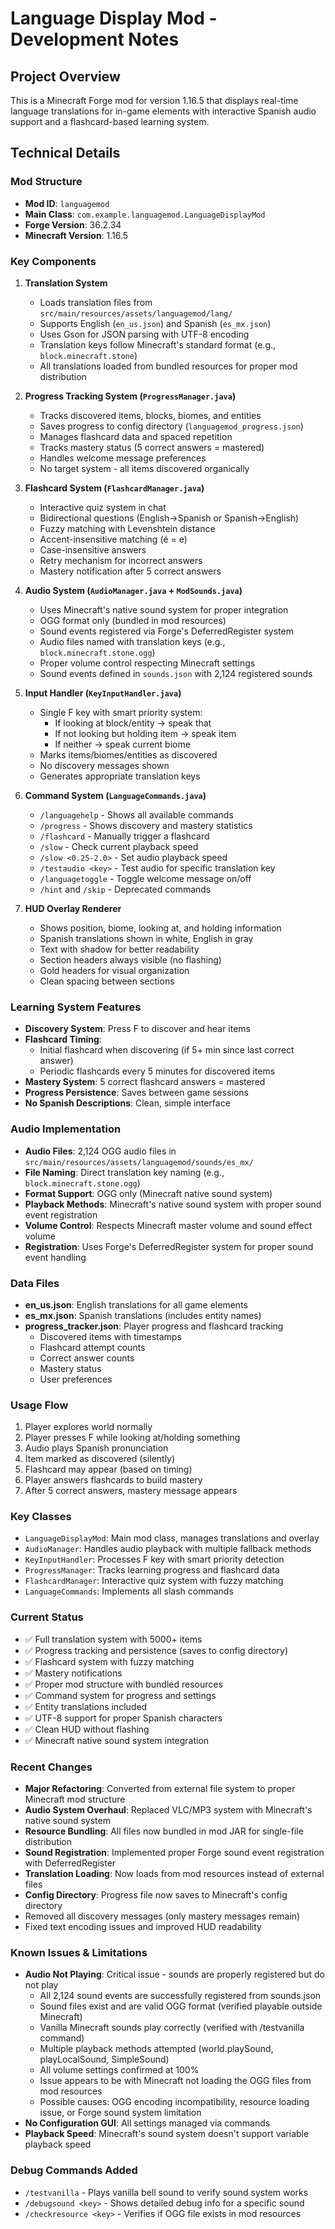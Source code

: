# Language Display Mod - Development Notes

## Project Overview
This is a Minecraft Forge mod for version 1.16.5 that displays real-time language translations for in-game elements with interactive Spanish audio support and a flashcard-based learning system.

## Technical Details

### Mod Structure
- **Mod ID**: `languagemod`
- **Main Class**: `com.example.languagemod.LanguageDisplayMod`
- **Forge Version**: 36.2.34
- **Minecraft Version**: 1.16.5

### Key Components

1. **Translation System**
   - Loads translation files from `src/main/resources/assets/languagemod/lang/`
   - Supports English (`en_us.json`) and Spanish (`es_mx.json`)
   - Uses Gson for JSON parsing with UTF-8 encoding
   - Translation keys follow Minecraft's standard format (e.g., `block.minecraft.stone`)
   - All translations loaded from bundled resources for proper mod distribution

2. **Progress Tracking System (`ProgressManager.java`)**
   - Tracks discovered items, blocks, biomes, and entities
   - Saves progress to config directory (`languagemod_progress.json`)
   - Manages flashcard data and spaced repetition
   - Tracks mastery status (5 correct answers = mastered)
   - Handles welcome message preferences
   - No target system - all items discovered organically

3. **Flashcard System (`FlashcardManager.java`)**
   - Interactive quiz system in chat
   - Bidirectional questions (English→Spanish or Spanish→English)
   - Fuzzy matching with Levenshtein distance
   - Accent-insensitive matching (é = e)
   - Case-insensitive answers
   - Retry mechanism for incorrect answers
   - Mastery notification after 5 correct answers

4. **Audio System (`AudioManager.java` + `ModSounds.java`)**
   - Uses Minecraft's native sound system for proper integration
   - OGG format only (bundled in mod resources)
   - Sound events registered via Forge's DeferredRegister system
   - Audio files named with translation keys (e.g., `block.minecraft.stone.ogg`)
   - Proper volume control respecting Minecraft settings
   - Sound events defined in `sounds.json` with 2,124 registered sounds

5. **Input Handler (`KeyInputHandler.java`)**
   - Single F key with smart priority system:
     - If looking at block/entity → speak that
     - If not looking but holding item → speak item
     - If neither → speak current biome
   - Marks items/biomes/entities as discovered
   - No discovery messages shown
   - Generates appropriate translation keys

6. **Command System (`LanguageCommands.java`)**
   - `/languagehelp` - Shows all available commands
   - `/progress` - Shows discovery and mastery statistics
   - `/flashcard` - Manually trigger a flashcard
   - `/slow` - Check current playback speed
   - `/slow <0.25-2.0>` - Set audio playback speed
   - `/testaudio <key>` - Test audio for specific translation key
   - `/languagetoggle` - Toggle welcome message on/off
   - `/hint` and `/skip` - Deprecated commands

7. **HUD Overlay Renderer**
   - Shows position, biome, looking at, and holding information
   - Spanish translations shown in white, English in gray
   - Text with shadow for better readability
   - Section headers always visible (no flashing)
   - Gold headers for visual organization
   - Clean spacing between sections

### Learning System Features
- **Discovery System**: Press F to discover and hear items
- **Flashcard Timing**: 
  - Initial flashcard when discovering (if 5+ min since last correct answer)
  - Periodic flashcards every 5 minutes for discovered items
- **Mastery System**: 5 correct flashcard answers = mastered
- **Progress Persistence**: Saves between game sessions
- **No Spanish Descriptions**: Clean, simple interface

### Audio Implementation
- **Audio Files**: 2,124 OGG audio files in `src/main/resources/assets/languagemod/sounds/es_mx/`
- **File Naming**: Direct translation key naming (e.g., `block.minecraft.stone.ogg`)
- **Format Support**: OGG only (Minecraft native sound system)
- **Playback Methods**: Minecraft's native sound system with proper sound event registration
- **Volume Control**: Respects Minecraft master volume and sound effect volume
- **Registration**: Uses Forge's DeferredRegister system for proper sound event handling

### Data Files
- **en_us.json**: English translations for all game elements
- **es_mx.json**: Spanish translations (includes entity names)
- **progress_tracker.json**: Player progress and flashcard tracking
  - Discovered items with timestamps
  - Flashcard attempt counts
  - Correct answer counts
  - Mastery status
  - User preferences

### Usage Flow
1. Player explores world normally
2. Player presses F while looking at/holding something
3. Audio plays Spanish pronunciation
4. Item marked as discovered (silently)
5. Flashcard may appear (based on timing)
6. Player answers flashcards to build mastery
7. After 5 correct answers, mastery message appears

### Key Classes
- `LanguageDisplayMod`: Main mod class, manages translations and overlay
- `AudioManager`: Handles audio playback with multiple fallback methods
- `KeyInputHandler`: Processes F key with smart priority detection
- `ProgressManager`: Tracks learning progress and flashcard data
- `FlashcardManager`: Interactive quiz system with fuzzy matching
- `LanguageCommands`: Implements all slash commands

### Current Status
- ✅ Full translation system with 5000+ items
- ✅ Progress tracking and persistence (saves to config directory)
- ✅ Flashcard system with fuzzy matching
- ✅ Mastery notifications
- ✅ Proper mod structure with bundled resources
- ✅ Command system for progress and settings
- ✅ Entity translations included
- ✅ UTF-8 support for proper Spanish characters
- ✅ Clean HUD without flashing
- ✅ Minecraft native sound system integration

### Recent Changes
- **Major Refactoring**: Converted from external file system to proper Minecraft mod structure
- **Audio System Overhaul**: Replaced VLC/MP3 system with Minecraft's native sound system
- **Resource Bundling**: All files now bundled in mod JAR for single-file distribution
- **Sound Registration**: Implemented proper Forge sound event registration with DeferredRegister
- **Translation Loading**: Now loads from mod resources instead of external files
- **Config Directory**: Progress file now saves to Minecraft's config directory
- Removed all discovery messages (only mastery messages remain)
- Fixed text encoding issues and improved HUD readability

### Known Issues & Limitations
- **Audio Not Playing**: Critical issue - sounds are properly registered but do not play
  - All 2,124 sound events are successfully registered from sounds.json
  - Sound files exist and are valid OGG format (verified playable outside Minecraft)
  - Vanilla Minecraft sounds play correctly (verified with /testvanilla command)
  - Multiple playback methods attempted (world.playSound, playLocalSound, SimpleSound)
  - All volume settings confirmed at 100%
  - Issue appears to be with Minecraft not loading the OGG files from mod resources
  - Possible causes: OGG encoding incompatibility, resource loading issue, or Forge sound system limitation
- **No Configuration GUI**: All settings managed via commands
- **Playback Speed**: Minecraft's sound system doesn't support variable playback speed

### Debug Commands Added
- `/testvanilla` - Plays vanilla bell sound to verify sound system works
- `/debugsound <key>` - Shows detailed debug info for a specific sound
- `/checkresource <key>` - Verifies if OGG file exists in mod resources